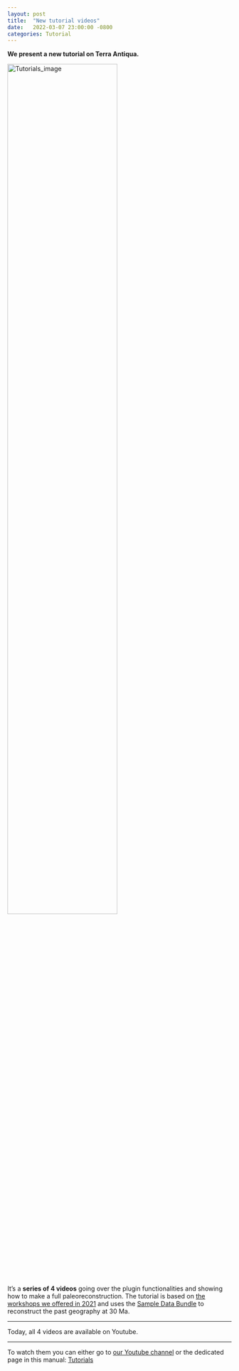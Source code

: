 ```yaml
---
layout: post
title:  "New tutorial videos"
date:   2022-03-07 23:00:00 -0800
categories: Tutorial
---
```


<b>We present a new tutorial on Terra Antiqua.</b>

<img src="{{site.baseurl}}/assets/images/ad_for_facebook.png" alt="Tutorials_image" width="70%"/>

 It’s a <b>series of 4 videos</b> going over the plugin functionalities and showing how to make a full paleoreconstruction. The tutorial is based on <a href="https://docs.google.com/document/d/10zRGOljvevSipeq9QPxiNGF1wSqRAuOjpTrNbsRpAdo/edit?usp=sharing">the workshops we offered in 2021</a> and uses the <a href="sample_data.html">Sample Data Bundle</a> to reconstruct the past geography at 30 Ma.
 
---
 
Today, all 4 videos are available on Youtube.

---

To watch them you can either go to <a href="https://www.youtube.com/channel/UCdYwTfKb0IoH2l0M5QsId6w">our Youtube channel</a> or the dedicated page in this manual: <a href="tutorials.html">Tutorials</a> 


